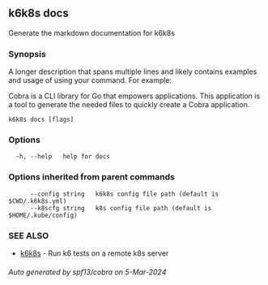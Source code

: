 ## k6k8s docs

Generate the markdown documentation for k6k8s

### Synopsis

A longer description that spans multiple lines and likely contains examples
and usage of using your command. For example:

Cobra is a CLI library for Go that empowers applications.
This application is a tool to generate the needed files
to quickly create a Cobra application.

```
k6k8s docs [flags]
```

### Options

```
  -h, --help   help for docs
```

### Options inherited from parent commands

```
      --config string   k6k8s config file path (default is $CWD/.k6k8s.yml)
      --k8scfg string   k8s config file path (default is $HOME/.kube/config)
```

### SEE ALSO

* [k6k8s](index)	 - Run k6 tests on a remote k8s server

###### Auto generated by spf13/cobra on 5-Mar-2024
